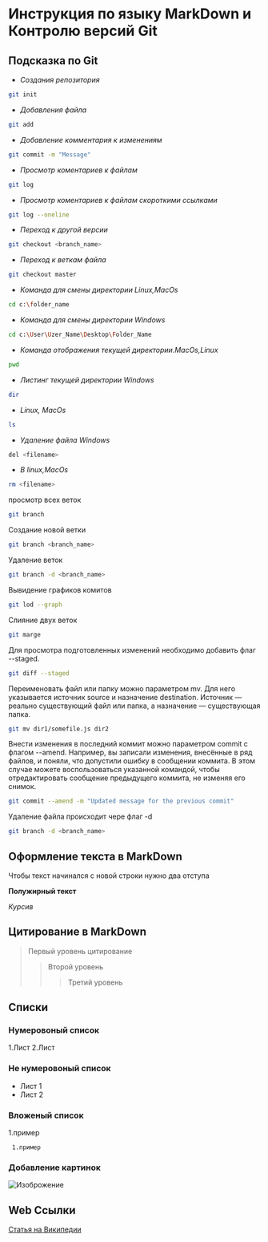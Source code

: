 # Инструкция по языку MarkDown и Контролю версий Git
## Подсказка по Git
* *Создания репозитория*
```sh
git init
```
* *Добавления файла*
```sh
git add
```
* *Добавление комментария к изменениям*
```sh
git commit -m "Message"
```
* *Просмотр коментариев к файлам*
```sh
git log
```
* *Просмотр коментариев к файлам скороткими ссылками*
```sh
git log --oneline
```
* *Переход к другой версии*
```sh
git checkout <branch_name> 
```
* *Переход к веткам файла*
```sh
git checkout master
```
* *Команда для смены директории Linux,MacOs*
```sh
cd c:\folder_name
```
* *Команда для смены директории Windows*
```sh
cd c:\User\Uzer_Name\Desktop\Folder_Name
```
* *Команда отображения текущей директории.MacOs,Linux*
```sh
pwd
```
* *Листинг текущей директории Windows*
```sh
dir
```
* *Linux, MacOs*
```sh
ls
```
* *Удаление файла Windows* 
```sh
del <filename>
```
* *В linux,MacOs*
```sh
rm <filename>
```
просмотр всех веток
```sh
git branch
```
Создание новой ветки
```sh
git branch <branch_name>    
```
Удаление веток
```sh
git branch -d <branch_name>
```
Вывидение графиков комитов
```sh
git lod --graph
```
Слияние двух веток
```sh
git marge 
```
Для просмотра подготовленных изменений необходимо добавить флаг --staged.

```sh
git diff --staged
```
Переименовать файл или папку можно параметром mv. Для него указывается источник source и назначение destination. Источник — реально существующий файл или папка, а назначение — существующая папка.
```sh
git mv dir1/somefile.js dir2
```
Внести изменения в последний коммит можно параметром commit с флагом --amend. Например, вы записали изменения, внесённые в ряд файлов, и поняли, что допустили ошибку в сообщении коммита. В этом случае можете воспользоваться указанной командой, чтобы отредактировать сообщение предыдущего коммита, не изменяя его снимок.
```sh
git commit --amend -m "Updated message for the previous commit"
```
Удаление файла происходит чере флаг -d
```sh
git branch -d <branch_name>
```
## Оформление текста в MarkDown
Чтобы текст начинался с новой строки нужно два отступа

**Полужирный текст**

*Курсив*

## Цитирование в MarkDown
>Первый уровень цитирование
>>Второй уровень 
>>>Третий уровень 

## Списки 
### Нумеровоный список 
1.Лист
2.Лист
### Не нумеровоный список
* Лист 1
* Лист 2

### Вложеный список
1.пример
     
     1.пример

### Добавление картинок
![Изоброжение](https://is1-ssl.mzstatic.com/image/thumb/Purple113/v4/5d/0f/94/5d0f9492-b1fe-08de-9861-ff963e663625/AppIcon-0-85-220-4-2x.png/1200x630bb.png "Логотип MarkDown")

## Web Ссылки
[Статья на Википедии](https://ru.wikipedia.org/wiki/Markdown " облегчённый язык разметки")
